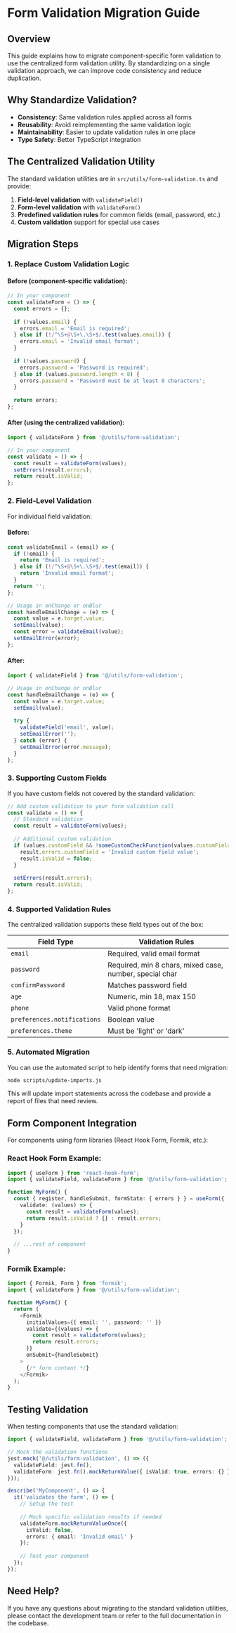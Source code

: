 # Form Validation Migration Guide

## Overview

This guide explains how to migrate component-specific form validation to use the centralized form validation utility. By standardizing on a single validation approach, we can improve code consistency and reduce duplication.

## Why Standardize Validation?

- **Consistency**: Same validation rules applied across all forms
- **Reusability**: Avoid reimplementing the same validation logic
- **Maintainability**: Easier to update validation rules in one place
- **Type Safety**: Better TypeScript integration

## The Centralized Validation Utility

The standard validation utilities are in `src/utils/form-validation.ts` and provide:

1. **Field-level validation** with `validateField()`
2. **Form-level validation** with `validateForm()`
3. **Predefined validation rules** for common fields (email, password, etc.)
4. **Custom validation** support for special use cases

## Migration Steps

### 1. Replace Custom Validation Logic

#### Before (component-specific validation):

```typescript
// In your component
const validateForm = () => {
  const errors = {};
  
  if (!values.email) {
    errors.email = 'Email is required';
  } else if (!/^\S+@\S+\.\S+$/.test(values.email)) {
    errors.email = 'Invalid email format';
  }
  
  if (!values.password) {
    errors.password = 'Password is required';
  } else if (values.password.length < 8) {
    errors.password = 'Password must be at least 8 characters';
  }
  
  return errors;
};
```

#### After (using the centralized validation):

```typescript
import { validateForm } from '@/utils/form-validation';

// In your component
const validate = () => {
  const result = validateForm(values);
  setErrors(result.errors);
  return result.isValid;
};
```

### 2. Field-Level Validation

For individual field validation:

#### Before:

```typescript
const validateEmail = (email) => {
  if (!email) {
    return 'Email is required';
  } else if (!/^\S+@\S+\.\S+$/.test(email)) {
    return 'Invalid email format';
  }
  return '';
};

// Usage in onChange or onBlur
const handleEmailChange = (e) => {
  const value = e.target.value;
  setEmail(value);
  const error = validateEmail(value);
  setEmailError(error);
};
```

#### After:

```typescript
import { validateField } from '@/utils/form-validation';

// Usage in onChange or onBlur
const handleEmailChange = (e) => {
  const value = e.target.value;
  setEmail(value);
  
  try {
    validateField('email', value);
    setEmailError('');
  } catch (error) {
    setEmailError(error.message);
  }
};
```

### 3. Supporting Custom Fields

If you have custom fields not covered by the standard validation:

```typescript
// Add custom validation to your form validation call
const validate = () => {
  // Standard validation
  const result = validateForm(values);
  
  // Additional custom validation
  if (values.customField && !someCustomCheckFunction(values.customField)) {
    result.errors.customField = 'Invalid custom field value';
    result.isValid = false;
  }
  
  setErrors(result.errors);
  return result.isValid;
};
```

### 4. Supported Validation Rules

The centralized validation supports these field types out of the box:

| Field Type | Validation Rules |
|------------|------------------|
| `email` | Required, valid email format |
| `password` | Required, min 8 chars, mixed case, number, special char |
| `confirmPassword` | Matches password field |
| `age` | Numeric, min 18, max 150 |
| `phone` | Valid phone format |
| `preferences.notifications` | Boolean value |
| `preferences.theme` | Must be 'light' or 'dark' |

### 5. Automated Migration

You can use the automated script to help identify forms that need migration:

```bash
node scripts/update-imports.js
```

This will update import statements across the codebase and provide a report of files that need review.

## Form Component Integration

For components using form libraries (React Hook Form, Formik, etc.):

### React Hook Form Example:

```typescript
import { useForm } from 'react-hook-form';
import { validateField, validateForm } from '@/utils/form-validation';

function MyForm() {
  const { register, handleSubmit, formState: { errors } } = useForm({
    validate: (values) => {
      const result = validateForm(values);
      return result.isValid ? {} : result.errors;
    }
  });
  
  // ...rest of component
}
```

### Formik Example:

```typescript
import { Formik, Form } from 'formik';
import { validateForm } from '@/utils/form-validation';

function MyForm() {
  return (
    <Formik
      initialValues={{ email: '', password: '' }}
      validate={(values) => {
        const result = validateForm(values);
        return result.errors;
      }}
      onSubmit={handleSubmit}
    >
      {/* form content */}
    </Formik>
  );
}
```

## Testing Validation

When testing components that use the standard validation:

```typescript
import { validateField, validateForm } from '@/utils/form-validation';

// Mock the validation functions
jest.mock('@/utils/form-validation', () => ({
  validateField: jest.fn(),
  validateForm: jest.fn().mockReturnValue({ isValid: true, errors: {} })
}));

describe('MyComponent', () => {
  it('validates the form', () => {
    // Setup the test
    
    // Mock specific validation results if needed
    validateForm.mockReturnValueOnce({ 
      isValid: false, 
      errors: { email: 'Invalid email' } 
    });
    
    // Test your component
  });
});
```

## Need Help?

If you have any questions about migrating to the standard validation utilities, please contact the development team or refer to the full documentation in the codebase. 